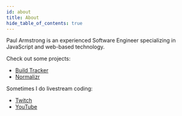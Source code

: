 ```yaml
---
id: about
title: About
hide_table_of_contents: true
---
```


Paul Armstrong is an experienced Software Engineer specializing in JavaScript and web-based technology.

Check out some projects:

- [Build Tracker](https://buildtracker.dev)
- [Normalizr](https://github.com/paularmstrong/normalizr)

Sometimes I do livestream coding:

- [Twitch](https://twitch.tv)
- [YouTube](https://www.youtube.com/channel/UCo9XLvVgs9wFVP-S5gLyXwA)
